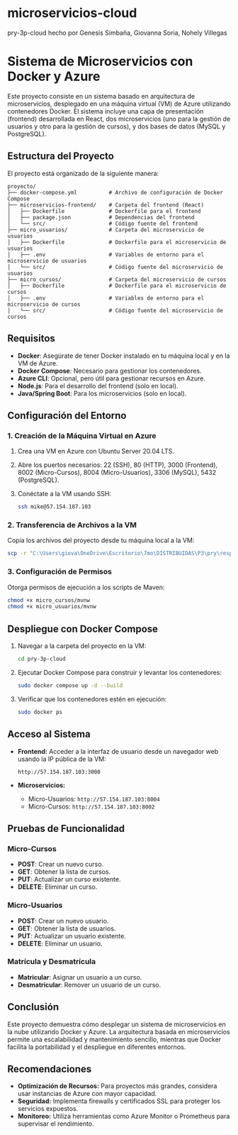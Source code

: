 # microservicios-cloud
pry-3p-cloud hecho por Genesis Simbaña, Giovanna Soria, Nohely Villegas  

# Sistema de Microservicios con Docker y Azure

Este proyecto consiste en un sistema basado en arquitectura de microservicios, desplegado en una máquina virtual (VM) de Azure utilizando contenedores Docker. El sistema incluye una capa de presentación (frontend) desarrollada en React, dos microservicios (uno para la gestión de usuarios y otro para la gestión de cursos), y dos bases de datos (MySQL y PostgreSQL).

## Estructura del Proyecto

El proyecto está organizado de la siguiente manera:

```
proyecto/
├── docker-compose.yml          # Archivo de configuración de Docker Compose
├── microservicios-frontend/    # Carpeta del frontend (React)
│   ├── Dockerfile              # Dockerfile para el frontend
│   ├── package.json            # Dependencias del frontend
│   └── src/                    # Código fuente del frontend
├── micro_usuarios/             # Carpeta del microservicio de usuarios
│   ├── Dockerfile              # Dockerfile para el microservicio de usuarios
│   ├── .env                    # Variables de entorno para el microservicio de usuarios
│   └── src/                    # Código fuente del microservicio de usuarios
├── micro_cursos/               # Carpeta del microservicio de cursos
│   ├── Dockerfile              # Dockerfile para el microservicio de cursos
│   ├── .env                    # Variables de entorno para el microservicio de cursos
│   └── src/                    # Código fuente del microservicio de cursos
```


## Requisitos

- **Docker**: Asegúrate de tener Docker instalado en tu máquina local y en la VM de Azure.
- **Docker Compose**: Necesario para gestionar los contenedores.
- **Azure CLI**: Opcional, pero útil para gestionar recursos en Azure.
- **Node.js**: Para el desarrollo del frontend (solo en local).
- **Java/Spring Boot**: Para los microservicios (solo en local).

## Configuración del Entorno

### 1. Creación de la Máquina Virtual en Azure

1. Crea una VM en Azure con Ubuntu Server 20.04 LTS.
2. Abre los puertos necesarios: 22 (SSH), 80 (HTTP), 3000 (Frontend), 8002 (Micro-Cursos), 8004 (Micro-Usuarios), 3306 (MySQL), 5432 (PostgreSQL).
3. Conéctate a la VM usando SSH:

   ```bash
   ssh mike@57.154.187.103
   ```

### 2. Transferencia de Archivos a la VM

Copia los archivos del proyecto desde tu máquina local a la VM:

```bash
scp -r "C:\Users\giova\OneDrive\Escritorio\7mo\DISTRIBUIDAS\P3\pry\respaldo\pry-3p" mike@57.154.187.103:/home/mike/
```

### 3. Configuración de Permisos

Otorga permisos de ejecución a los scripts de Maven:

```bash
chmod +x micro_cursos/mvnw
chmod +x micro_usuarios/mvnw
```

## Despliegue con Docker Compose

1. Navegar a la carpeta del proyecto en la VM:

   ```bash
   cd pry-3p-cloud
   ```

2. Ejecutar Docker Compose para construir y levantar los contenedores:

   ```bash
   sudo docker compose up -d --build
   ```

3. Verificar que los contenedores estén en ejecución:

   ```bash
   sudo docker ps
   ```

## Acceso al Sistema

- **Frontend:** Acceder a la interfaz de usuario desde un navegador web usando la IP pública de la VM:

  ```
  http://57.154.187.103:3000
  ```

- **Microservicios:**
  - Micro-Usuarios: `http://57.154.187.103:8004`
  - Micro-Cursos: `http://57.154.187.103:8002`

## Pruebas de Funcionalidad

### Micro-Cursos

- **POST**: Crear un nuevo curso.
- **GET**: Obtener la lista de cursos.
- **PUT**: Actualizar un curso existente.
- **DELETE**: Eliminar un curso.

### Micro-Usuarios

- **POST**: Crear un nuevo usuario.
- **GET**: Obtener la lista de usuarios.
- **PUT**: Actualizar un usuario existente.
- **DELETE**: Eliminar un usuario.

### Matrícula y Desmatrícula

- **Matricular**: Asignar un usuario a un curso.
- **Desmatricular**: Remover un usuario de un curso.

## Conclusión

Este proyecto demuestra cómo desplegar un sistema de microservicios en la nube utilizando Docker y Azure. La arquitectura basada en microservicios permite una escalabilidad y mantenimiento sencillo, mientras que Docker facilita la portabilidad y el despliegue en diferentes entornos.

## Recomendaciones

- **Optimización de Recursos:** Para proyectos más grandes, considera usar instancias de Azure con mayor capacidad.
- **Seguridad:** Implementa firewalls y certificados SSL para proteger los servicios expuestos.
- **Monitoreo:** Utiliza herramientas como Azure Monitor o Prometheus para supervisar el rendimiento.
```
